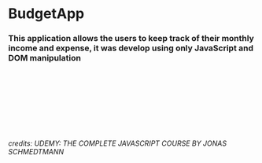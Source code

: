 # BudgetApp

<h3>This application allows the users to keep track of their monthly income and expense, it was develop using only JavaScript and DOM manipulation</h3>

</br>
</br>
</br>
</br>
</br>
</br>
</br>

<h6>credits: UDEMY: THE COMPLETE JAVASCRIPT COURSE BY JONAS SCHMEDTMANN</h6>